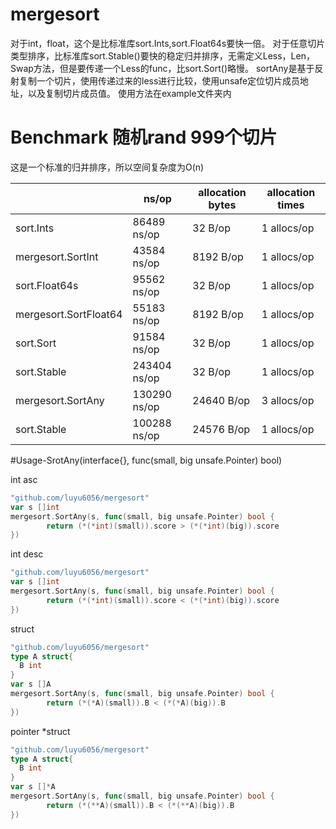 # mergesort
对于int，float，这个是比标准库sort.Ints,sort.Float64s要快一倍。
对于任意切片类型排序，比标准库sort.Stable()要快的稳定归并排序，无需定义Less，Len，Swap方法，但是要传递一个Less的func，比sort.Sort()略慢。
sortAny是基于反射复制一个切片，使用传递过来的less进行比较，使用unsafe定位切片成员地址，以及复制切片成员值。
使用方法在example文件夹内
# Benchmark 随机rand 999个切片
这是一个标准的归并排序，所以空间复杂度为O(n)

| | ns/op | allocation bytes | allocation times |
| --- | --- | --- | --- |
| sort.Ints | 86489 ns/op | 32 B/op | 1 allocs/op |
| mergesort.SortInt | 43584 ns/op | 8192 B/op | 1 allocs/op |
| sort.Float64s | 95562 ns/op | 32 B/op | 1 allocs/op |
| mergesort.SortFloat64 | 55183 ns/op | 8192 B/op | 1 allocs/op |
| sort.Sort | 91584 ns/op | 32 B/op | 1 allocs/op |
| sort.Stable | 243404 ns/op | 32 B/op | 1 allocs/op |
| mergesort.SortAny | 130290 ns/op | 24640 B/op | 3 allocs/op |
| sort.Stable | 100288 ns/op | 24576 B/op | 1 allocs/op |

#Usage-SrotAny(interface{}, func(small, big unsafe.Pointer) bool)

int asc
```go
"github.com/luyu6056/mergesort"
var s []int
mergesort.SortAny(s, func(small, big unsafe.Pointer) bool {
		return (*(*int)(small)).score > (*(*int)(big)).score 
})
```
int desc
```go
"github.com/luyu6056/mergesort"
var s []int
mergesort.SortAny(s, func(small, big unsafe.Pointer) bool {
		return (*(*int)(small)).score < (*(*int)(big)).score 
})
```
struct
```go
"github.com/luyu6056/mergesort"
type A struct{
  B int
}
var s []A
mergesort.SortAny(s, func(small, big unsafe.Pointer) bool {
		return (*(*A)(small)).B < (*(*A)(big)).B 
})
```
pointer *struct
```go
"github.com/luyu6056/mergesort"
type A struct{
  B int
}
var s []*A
mergesort.SortAny(s, func(small, big unsafe.Pointer) bool {
		return (*(**A)(small)).B < (*(**A)(big)).B 
})
```
